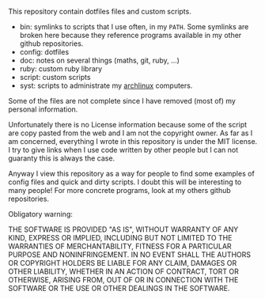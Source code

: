 This repository contain dotfiles files and custom scripts.

- bin: symlinks to scripts that I use often, in my `PATH`. Some symlinks
  are broken here because they reference programs available in my other
  github repositories.
- config: dotfiles
- doc: notes on several things (maths, git, ruby, ...)
- ruby: custom ruby library
- script: custom scripts
- syst: scripts to administrate my [archlinux](https://www.archlinux.org/)
  computers.

Some of the files are not complete since I have removed (most of) my
personal information.

Unfortunately there is no License information because some of the script
are copy pasted from the web and I am not the copyright owner. As far as I
am concerned, everything I wrote in this repository is under the MIT
license. I try to give links when I use code written by other people but I
can not guaranty this is always the case.

Anyway I view this repository as a way for people to find some examples of
config files and quick and dirty scripts. I doubt this will be interesting
to many people! For more concrete programs, look at my others github
repositories.

Obligatory warning:

THE SOFTWARE IS PROVIDED "AS IS", WITHOUT WARRANTY OF ANY KIND,
EXPRESS OR IMPLIED, INCLUDING BUT NOT LIMITED TO THE WARRANTIES OF
MERCHANTABILITY, FITNESS FOR A PARTICULAR PURPOSE AND
NONINFRINGEMENT. IN NO EVENT SHALL THE AUTHORS OR COPYRIGHT HOLDERS BE
LIABLE FOR ANY CLAIM, DAMAGES OR OTHER LIABILITY, WHETHER IN AN ACTION
OF CONTRACT, TORT OR OTHERWISE, ARISING FROM, OUT OF OR IN CONNECTION
WITH THE SOFTWARE OR THE USE OR OTHER DEALINGS IN THE SOFTWARE.
